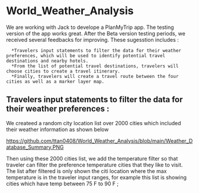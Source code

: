 # World_Weather_Analysis
We are working with Jack to develope a PlanMyTrip app. The testing version of the app works great. After the Beta version testing periods, we received several feedbacks for improving. These sugesstion includes : 

      *Travelers input statements to filter the data for their weather preferences, which will be used to identify potential travel destinations and nearby hotels.
      *From the list of potential travel destinations, travelers will choose cities to create a travel itinerary.
      *Finally, travelers will create a travel route between the four cities as well as a marker layer map.
      
## Travelers input statements to filter the data for their weather preferences :
We createed a random city location list over 2000 cities which included their weather information as shown below

https://github.com/ttan0408/World_Weather_Analysis/blob/main/Weather_Database_Summary.PNG

Then using these 2000 cities list, we add the temperature filter so that traveler can filter the preference temperature cities that they like to visit. The list after filtered is only shown the citi location where the max temperature is in the traveler input ranges, for example this list is showing cities which have temp between 75 F to 90 F ;


